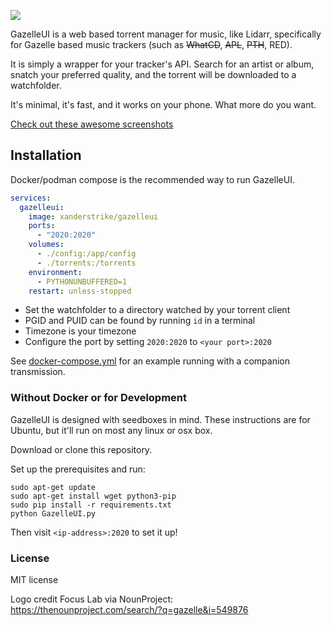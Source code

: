 ![](https://i.imgur.com/rRBAXAU.png)

GazelleUI is a web based torrent manager for music, like Lidarr, specifically for Gazelle based music trackers (such as ~~WhatCD~~, ~~APL~~, ~~PTH~~, RED). 

It is simply a wrapper for your tracker's API. Search for an artist or album, snatch your preferred quality, and the torrent will be downloaded to a watchfolder.

It's minimal, it's fast, and it works on your phone. What more do you want.

[Check out these awesome screenshots](https://imgur.com/a/fZysf)

## Installation

Docker/podman compose is the recommended way to run GazelleUI.

```yaml
services:
  gazelleui:
    image: xanderstrike/gazelleui
    ports:
      - "2020:2020"
    volumes:
      - ./config:/app/config
      - ./torrents:/torrents
    environment:
      - PYTHONUNBUFFERED=1
    restart: unless-stopped
```

* Set the watchfolder to a directory watched by your torrent client
* PGID and PUID can be found by running `id` in a terminal
* Timezone is your timezone
* Configure the port by setting `2020:2020` to `<your port>:2020`

See [docker-compose.yml](docker-compose.yml) for an example running with a companion transmission.

### Without Docker or for Development

GazelleUI is designed with seedboxes in mind. These instructions are for Ubuntu, but it'll run on most any linux or osx box.

Download or clone this repository.

Set up the prerequisites and run:

    sudo apt-get update
    sudo apt-get install wget python3-pip
    sudo pip install -r requirements.txt
    python GazelleUI.py

Then visit `<ip-address>:2020` to set it up!

### License

MIT license

Logo credit Focus Lab via NounProject: https://thenounproject.com/search/?q=gazelle&i=549876
